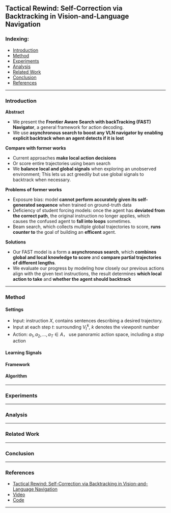 ## Tactical Rewind: Self-Correction via Backtracking in Vision-and-Language Navigation

### Indexing:
- [Introduction](#Introduction)
- [Method](#Method)
- [Experiments](#Experiments)
- [Analysis](#Analysis)
- [Related Work](#Related-Work)
- [Conclusion](#Conclusion)
- [References](#References)

---
### Introduction
**Abstract**
- We present the **Frontier Aware Search with backTracking (FAST) Navigator**, a general framework for action decoding.
- We use **asynchronous search to boost any VLN navigator by enabling explicit backtrack when an agent detects if it is lost**

**Compare with former works**
- Current approaches **make local action decisions**
- Or score entire trajectories using beam search
- We **balance local and global signals** when exploring an unobserved environment; This lets us act greedily but use global signals to backtrack when necessary.

**Problems of former works**
- Exposure bias: model **cannot perform accurately given its self-generated sequence** when trained on ground-truth data
- Deficiency of student forcing models: once the agent has **deviated from the correct path**, the original instruction no longer applies, which causes the confused agent to **fall into loops** sometimes.
- Beam search, which collects multiple global trajectories to score, **runs counter to** the goal of building an **efficent** agent.

**Solutions**
- Our FAST model is a form a **asynchronous search**, which **combines global and local knowledge to score** and **compare partial trajectories of different lengths**.
- We evaluate our progress by modeling how closely our previous actions align with the given text instructions, the result determines **which local action to take** and **whether the agent should backtrack**

---
### Method
#### Settings
- Input: instruction $X$, contains sentences describing a desired trajectory.
- Input at each step $t$: surrounding $V_t^{k}$, $k$ denotes the viewponit number
- Action: $a_1, a_2, ...,a_T \in A$， use panoramic action space, including a *stop* action

#### Learning Signals



#### Framework



#### Algorithm



---
### Experiments


---
### Analysis


---
### Related Work


---
### Conclusion


---
### References
- [Tactical Rewind: Self-Correction via Backtracking in Vision-and-Language Navigation](https://arxiv.org/pdf/1903.02547.pdf)
- [Video](https://www.youtube.com/watch?v=AD9TNohXoPA&feature=youtu.be)
- [Code](https://github.com/Kelym/FAST)
---
